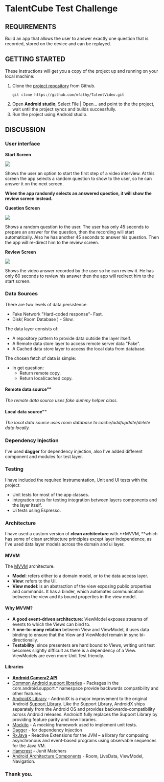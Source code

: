 
# TalentCube Test Challenge 

## REQUIREMENTS

Build an app that allows the user to answer exactly one question that is recorded, stored on the device and can be replayed.


## GETTING STARTED	
These instructions will get you a copy of the project up and running on your local machine:
1.  Clone the [project repository](https://github.com/mfathy/TalentVideo) from Github.
    ```
    git clone https://github.com/mfathy/TalentVideo.git
    ```
1.  Open **Android studio**, Select File | Open... and point to the the project, wait until the project syncs and builds successfully.
1.  Run the project using Android studio.


## DISCUSSION 

### User interface

**Start Screen**

![](https://raw.githubusercontent.com/mfathy/TalentVideo/master/art/start.png)

Shows the user an option to start the first step of a video interview. At this screen the app selects a random question to show to the user, so he can answer it on the next screen.

**When the app randomly selects an answered question, it will show the review screen instead.**

**Question Screen**

![](https://raw.githubusercontent.com/mfathy/TalentVideo/master/art/question.png)

Shows a random question to the user. The user has only 45 seconds to prepare an answer for the question, then the recording will start automatically. Also he has another 45 seconds to answer his question. Then the app will re-direct him to the review screen.

**Review Screen**

![](https://raw.githubusercontent.com/mfathy/TalentVideo/master/art/review.png)

Shows the video answer recorded by the user so he can review it. He has only 60 seconds to review his answer then the app will redirect him to the start screen.


### Data Sources

There are two levels of data persistence: 



*   Fake Network "Hard-coded response"- Fast.
*   Disk( Room Database ) - Slow.

The data layer consists of:



*   A repository pattern to provide data outside the layer itself.
*   A Remote data store layer to access remote server data "Fake".
*   A Cached data store layer to access the local data from database.

The chosen fetch of data is simple:



*   In get question:
    *   Return remote copy.
    *   Return local/cached copy.


#### **Remote data source""**

_The remote data source uses fake dummy helper class._


#### **Local data source""**

_The local data source uses room database to cache/add/update/delete data locally._


### Dependency Injection

I've used **dagger** for dependency injection, also I've added different component and modules for test layer.


### Testing

I have included the required Instrumentation, Unit and UI tests with the project:



*   Unit tests for most of the app classes.
*   Integration tests for testing integration between layers components and the layer itself.
*   Ui tests using Espresso.


### Architecture

I have used a custom version of **clean architecture** with **MVVM, **which has some of clean architecture principles except layer independence, as I've used data layer models across the domain and ui layer.

#### **MVVM**

The [MVVM](https://en.wikipedia.org/wiki/Model%E2%80%93view%E2%80%93viewmodel) architecture.



*   **Model**: refers either to a domain model, or to the data access layer.
*   **View**: refers to the UI.
*   **View model**: is an abstraction of the view exposing public properties and commands. It has a binder, which automates communication between the view and its bound properties in the view model. 


#### **Why MVVM?**



*   **A good event-driven architecture**: ViewModel exposes streams of events to which the Views can bind to.
*   A **one-to-many relation** between View and ViewModel, it uses data binding to ensure that the View and ViewModel remain in sync bi-directionally.
*   **Testability**: since presenters are hard bound to Views, writing unit test becomes slightly difficult as there is a dependency of a View. ViewModels are even more Unit Test friendly.


#### **Libraries**



*   **[Android Camera2 API](https://developer.android.com/reference/android/hardware/camera2/package-summary)**
*   [Common Android support libraries](https://developer.android.com/topic/libraries/support-library/index.html) - Packages in the com.android.support.* namespace provide backwards compatibility and other features.
*   [AndroidX Library](https://developer.android.com/jetpack/androidx/) - AndroidX is a major improvement to the original Android [Support Library](https://developer.android.com/topic/libraries/support-library/index). Like the Support Library, AndroidX ships separately from the Android OS and provides backwards-compatibility across Android releases. AndroidX fully replaces the Support Library by providing feature parity and new libraries.
*   [Mockito](http://site.mockito.org/) - A mocking framework used to implement unit tests.
*   [Dagger](https://github.com/google/dagger) - for dependency Injection
*   [RxJava](https://github.com/ReactiveX/RxJava) - Reactive Extensions for the JVM – a library for composing asynchronous and event-based programs using observable sequences for the Java VM. 
*   [Hamcrest](http://hamcrest.org/JavaHamcrest/) -  Junit Matchers
*   [Android Architecture Components](https://developer.android.com/topic/libraries/architecture/) - Room, LiveData, ViewModel, Navigation.


### **Thank you.**
